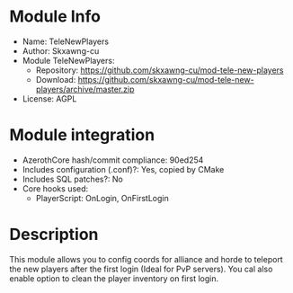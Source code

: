 # Module Info

- Name: TeleNewPlayers
- Author: Skxawng-cu
- Module TeleNewPlayers:
  + Repository: https://github.com/skxawng-cu/mod-tele-new-players
  + Download: https://github.com/skxawng-cu/mod-tele-new-players/archive/master.zip
- License: AGPL

# Module integration

- AzerothCore hash/commit compliance: 90ed254
- Includes configuration (.conf)?: Yes, copied by CMake
- Includes SQL patches?: No
- Core hooks used:
    + PlayerScript: OnLogin, OnFirstLogin

# Description

This module allows you to config coords for alliance and horde to teleport the new players after the first login (Ideal for PvP servers).
You cal also enable option to clean the player inventory on first login.
